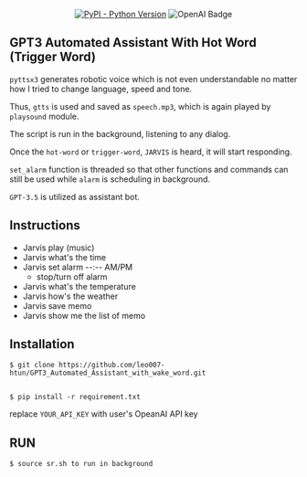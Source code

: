 <div align="center">
  
[![PyPI - Python Version](https://img.shields.io/badge/Python-%3E%3D%203.9-blue)](https://www.python.org/)
![OpenAI Badge](https://img.shields.io/badge/OpenAI-412991?logo=openai&logoColor=fff&style=for-the-badge)

</div>

## GPT3 Automated Assistant With Hot Word (Trigger Word)

``pyttsx3`` generates robotic voice which is not even understandable no matter how I tried to change language, speed and tone.

Thus, ``gtts`` is used and saved as ``speech.mp3``, which is again played by ``playsound`` module.

The script is run in the background, listening to any dialog. 

Once the ``hot-word``  or ``trigger-word``, ``JARVIS`` is heard, it will start responding. 

``set_alarm`` function is threaded so that other functions and commands can still be used while ``alarm`` is scheduling in background.

``GPT-3.5`` is utilized as assistant bot.

## Instructions
- Jarvis play (music)
- Jarvis what's the time
- Jarvis set alarm --:-- AM/PM
  - stop/turn off alarm
- Jarvis what's the temperature
- Jarvis how's the weather
- Jarvis save memo
- Jarvis show me the list of memo

## Installation

    $ git clone https://github.com/leo007-htun/GPT3_Automated_Assistant_with_wake_word.git
    

    $ pip install -r requirement.txt

replace ``YOUR_API_KEY`` with user's OpeanAI API key


## RUN
    $ source sr.sh to run in background



    
